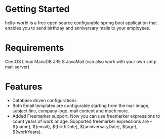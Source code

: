 # Getting Started
hello-world is a free open source configurable spring boot application that enables you to send birthday and anniversary mails to your employees.

# Requirements
CentOS Linux
MariaDB
JRE 8
JavaMail (can also work with your own smtp mail server)

# Features
- Database driven configurations
- Both Email templates are configurable starting from the mail image, subject line, company logo, mail content and much more.
- Added Freemarker support. Now you can use freemarker expressions to count years of work or age. Supported freemarker expressions are - ${name}, ${email}, ${birthDate}, ${anniversaryDate}, ${age}, ${workYears}.



